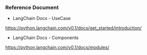 ### Reference Document
- LangChain Docs - UseCase

https://python.langchain.com/v0.1/docs/get_started/introduction/

- LangChain Docs - Components

https://python.langchain.com/v0.1/docs/modules/
